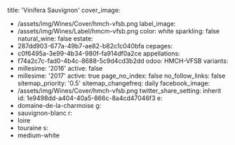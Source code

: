 title: 'Vinifera Sauvignon'
cover_image:
  - /assets/img/Wines/Cover/hmch-vfsb.png
label_image:
  - /assets/img/Wines/Label/hmcm-vfsb.png
color: white
sparkling: false
natural_wine: false
estate:
  - 287dd903-677a-49b7-ae82-b82c1c040bfa
cepages:
  - c0f6495a-3e99-4b34-980f-fa914df0a2ce
appellations:
  - f74a2c7c-fad0-4b4c-8688-5c9d4cd3b2dd
odoo: HMCH-VFSB
variants:
  -
    millesime: '2016'
    active: false
  -
    millesime: '2017'
    active: true
page_no_index: false
no_follow_links: false
sitemap_priority: '0.5'
sitemap_changefreq: daily
facebook_image:
  - /assets/img/Wines/Cover/hmch-vfsb.png
twitter_share_setting: inherit
id: 1e9498dd-a404-40a5-866c-8a4cd47046f3
e:
  - domaine-de-la-charmoise
g:
  - sauvignon-blanc
r:
  - loire
  - touraine
s:
  - medium-white
